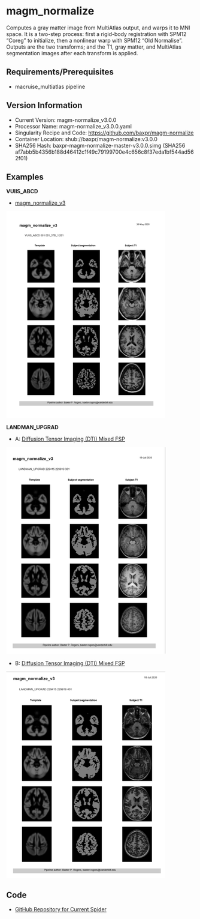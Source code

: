 # magm_normalize

Computes a gray matter image from MultiAtlas output, and warps it to MNI space. It is a two-step process: first a rigid-body registration with SPM12 “Coreg” to initialize, then a nonlinear warp with SPM12 “Old Normalise”. Outputs are the two transforms; and the T1, gray matter, and MultiAtlas segmentation images after each transform is applied.

## Requirements/Prerequisites

- macruise_multiatlas pipeline

## Version Information

- Current Version: magm-normalize_v3.0.0
- Processor Name: magm-normalize_v3.0.0.yaml
- Singularity Recipe and Code: https://github.com/baxpr/magm-normalize
- Container Location: shub://baxpr/magm-normalize:v3.0.0
- SHA256 Hash: baxpr-magm-normalize-master-v3.0.0.simg (SHA256 af7abb5b4356b188d46412c1f49c79199700e4c656c8f37eda1bf544ad562f01)

## Examples

**VUIIS_ABCD**

- [magm_normalize_v3](pdfs/magm_normalize-1.pdf) 
<img src="images/magm_normalize_ABCD.png" width="425" height="550">

**LANDMAN_UPGRAD**

- A: [Diffusion Tensor Imaging (DTI) Mixed FSP](pdfs/magm_normalize_v3_T1W_LU.pdf) 
<img src="images/magm_normalize_LU_T1W.png" width="425" height="550">

- B: [Diffusion Tensor Imaging (DTI) Mixed FSP](pdfs/magm_normalize_v3_T1_LU.pdf) 
<img src="images/magm_normalize_LU_T1.png" width="425" height="550">

## Code

- [GitHub Repository for Current Spider](https://github.com/baxpr/magm-normalize)
